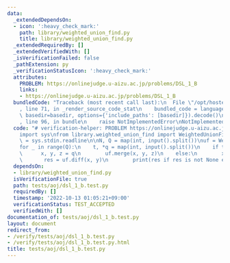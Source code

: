 ```yaml
---
data:
  _extendedDependsOn:
  - icon: ':heavy_check_mark:'
    path: library/weighted_union_find.py
    title: library/weighted_union_find.py
  _extendedRequiredBy: []
  _extendedVerifiedWith: []
  _isVerificationFailed: false
  _pathExtension: py
  _verificationStatusIcon: ':heavy_check_mark:'
  attributes:
    PROBLEM: https://onlinejudge.u-aizu.ac.jp/problems/DSL_1_B
    links:
    - https://onlinejudge.u-aizu.ac.jp/problems/DSL_1_B
  bundledCode: "Traceback (most recent call last):\n  File \"/opt/hostedtoolcache/PyPy/3.7.13/x64/site-packages/onlinejudge_verify/documentation/build.py\"\
    , line 71, in _render_source_code_stat\n    bundled_code = language.bundle(stat.path,\
    \ basedir=basedir, options={'include_paths': [basedir]}).decode()\n  File \"/opt/hostedtoolcache/PyPy/3.7.13/x64/site-packages/onlinejudge_verify/languages/python.py\"\
    , line 96, in bundle\n    raise NotImplementedError\nNotImplementedError\n"
  code: "# verification-helper: PROBLEM https://onlinejudge.u-aizu.ac.jp/problems/DSL_1_B\n\
    import sys\nfrom library.weighted_union_find import WeightedUnionFind\n\ninput\
    \ = sys.stdin.readline\n\nN, Q = map(int, input().split())\nuf = WeightedUnionFind(N)\n\
    for _ in range(Q):\n    t, *q = map(int, input().split())\n    if t == 0:\n  \
    \      x, y, z = q\n        uf.merge(x, y, z)\n    else:\n        x, y = q\n \
    \       res = uf.diff(x, y)\n        print(res if res is not None else '?')\n"
  dependsOn:
  - library/weighted_union_find.py
  isVerificationFile: true
  path: tests/aoj/dsl_1_b.test.py
  requiredBy: []
  timestamp: '2022-10-13 01:05:21+09:00'
  verificationStatus: TEST_ACCEPTED
  verifiedWith: []
documentation_of: tests/aoj/dsl_1_b.test.py
layout: document
redirect_from:
- /verify/tests/aoj/dsl_1_b.test.py
- /verify/tests/aoj/dsl_1_b.test.py.html
title: tests/aoj/dsl_1_b.test.py
---
```

